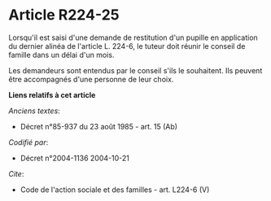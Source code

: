 # Article R224-25

Lorsqu'il est saisi d'une demande de restitution d'un pupille en application du dernier alinéa de l'article L. 224-6, le
tuteur doit réunir le conseil de famille dans un délai d'un mois. 

Les demandeurs sont entendus par le conseil s'ils le souhaitent. Ils peuvent être accompagnés d'une personne de leur choix.

**Liens relatifs à cet article**

_Anciens textes_:

  - Décret n°85-937 du 23 août 1985 - art. 15 (Ab)

_Codifié par_:

  - Décret n°2004-1136 2004-10-21

_Cite_:

  - Code de l'action sociale et des familles - art. L224-6 (V)
